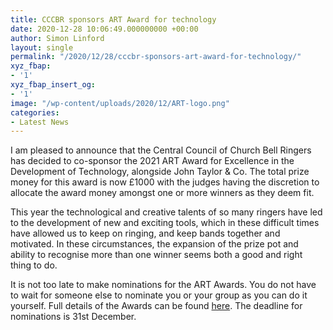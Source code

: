 ```yaml
---
title: CCCBR sponsors ART Award for technology
date: 2020-12-28 10:06:49.000000000 +00:00
author: Simon Linford
layout: single
permalink: "/2020/12/28/cccbr-sponsors-art-award-for-technology/"
xyz_fbap:
- '1'
xyz_fbap_insert_og:
- '1'
image: "/wp-content/uploads/2020/12/ART-logo.png"
categories:
- Latest News
---
```

I am pleased to announce that the Central Council of Church Bell Ringers has decided to co-sponsor the 2021 ART Award for Excellence in the Development of Technology, alongside John Taylor & Co. The total prize money for this award is now £1000 with the judges having the discretion to allocate the award money amongst one or more winners as they deem fit.

This year the technological and creative talents of so many ringers have led to the development of new and exciting tools, which in these difficult times have allowed us to keep on ringing, and keep bands together and motivated. In these circumstances, the expansion of the prize pot and ability to recognise more than one winner seems both a good and right thing to do.

It is not too late to make nominations for the ART Awards. You do not have to wait for someone else to nominate you or your group as you can do it yourself. Full details of the Awards can be found <a href="http://ringingteachers.org/recognition/awards" target="_blank" rel="noopener">here</a>. The deadline for nominations is 31st December.
